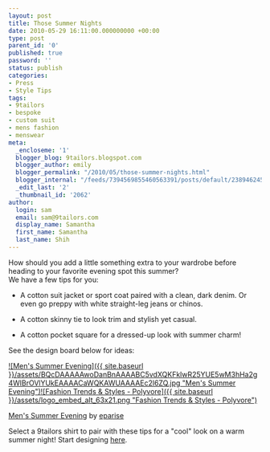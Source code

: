 ```yaml
---
layout: post
title: Those Summer Nights
date: 2010-05-29 16:11:00.000000000 +00:00
type: post
parent_id: '0'
published: true
password: ''
status: publish
categories:
- Press
- Style Tips
tags:
- 9tailors
- bespoke
- custom suit
- mens fashion
- menswear
meta:
  _encloseme: '1'
  blogger_blog: 9tailors.blogspot.com
  blogger_author: emily
  blogger_permalink: "/2010/05/those-summer-nights.html"
  blogger_internal: "/feeds/7394569855460563391/posts/default/2389462450782552840"
  _edit_last: '2'
  _thumbnail_id: '2062'
author:
  login: sam
  email: sam@9tailors.com
  display_name: Samantha
  first_name: Samantha
  last_name: Shih
---
```

How should you add a little something extra to your wardrobe before heading to your favorite evening spot this summer?  
We have a few tips for you:  

*   A cotton suit jacket or sport coat paired with a clean, dark denim. Or even go preppy with white straight-leg jeans or chinos.

*   A cotton skinny tie to look trim and stylish yet casual.

*   A cotton pocket square for a dressed-up look with summer charm!

See the design board below for ideas:  

[![Men's Summer Evening]({{ site.baseurl }}/assets/BQcDAAAAAwoDanBnAAAABC5vdXQKFklwR25YUE5wM3hHa2g4WlBrOVlYUkEAAAACaWQKAWUAAAAEc2l6ZQ.jpg "Men's Summer Evening")](http://www.polyvore.com/mens_summer_evening/set?.embedder=1591450&.mid=embed&id=19084077)[![Fashion Trends & Styles - Polyvore]({{ site.baseurl }}/assets/logo_embed_alt_63x21.png "Fashion Trends & Styles - Polyvore")](http://www.polyvore.com/)

  
[Men's Summer Evening](http://www.polyvore.com/mens_summer_evening/set?.embedder=1591450&.mid=embed&id=19084077) by [eparise](http://www.polyvore.com/cgi/profile?.embedder=1591450&.mid=embed&id=1591450)

  
Select a 9tailors shirt to pair with these tips for a "cool" look on a warm summer night! Start designing [here](http://beta.9tailors.com/).